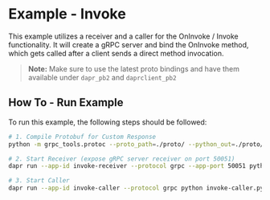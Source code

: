 # Example - Invoke

This example utilizes a receiver and a caller for the OnInvoke / Invoke functionality. It will create a gRPC server and bind the OnInvoke method, which gets called after a client sends a direct method invocation.

> **Note:** Make sure to use the latest proto bindings and have them available under `dapr_pb2` and `daprclient_pb2`

## How To - Run Example

To run this example, the following steps should be followed:

```bash
# 1. Compile Protobuf for Custom Response
python -m grpc_tools.protoc --proto_path=./proto/ --python_out=./proto/ --grpc_python_out=./proto/ ./proto/response.proto

# 2. Start Receiver (expose gRPC server receiver on port 50051)
dapr run --app-id invoke-receiver --protocol grpc --app-port 50051 python invoke-receiver.py

# 3. Start Caller
dapr run --app-id invoke-caller --protocol grpc python invoke-caller.py
```
